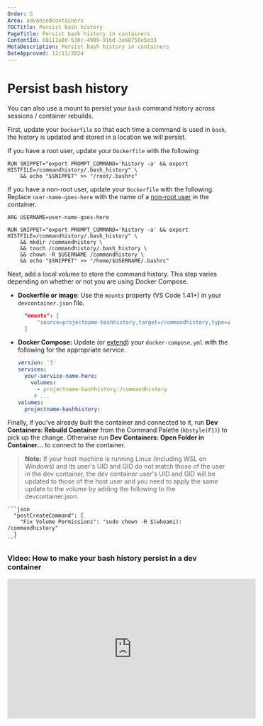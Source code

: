 ```yaml
---
Order: 5
Area: advancedcontainers
TOCTitle: Persist bash history
PageTitle: Persist bash history in containers
ContentId: 68111a8d-530c-4909-916d-3e68758e5e33
MetaDescription: Persist bash history in containers
DateApproved: 12/11/2024
---
```

# Persist bash history

You can also use a mount to persist your `bash` command history across sessions / container rebuilds.

First, update your `Dockerfile` so that each time a command is used in `bash`, the history is updated and stored in a location we will persist.

If you have a root user, update your `Dockerfile` with the following:

```docker
RUN SNIPPET="export PROMPT_COMMAND='history -a' && export HISTFILE=/commandhistory/.bash_history" \
    && echo "$SNIPPET" >> "/root/.bashrc"
```

If you have a non-root user, update your `Dockerfile` with the following. Replace `user-name-goes-here` with the name of a [non-root user](/remote/advancedcontainers/add-nonroot-user.md) in the container.

```docker
ARG USERNAME=user-name-goes-here

RUN SNIPPET="export PROMPT_COMMAND='history -a' && export HISTFILE=/commandhistory/.bash_history" \
    && mkdir /commandhistory \
    && touch /commandhistory/.bash_history \
    && chown -R $USERNAME /commandhistory \
    && echo "$SNIPPET" >> "/home/$USERNAME/.bashrc"
```

Next, add a local volume to store the command history. This step varies depending on whether or not you are using Docker Compose.

* **Dockerfile or image**:  Use the `mounts` property (VS Code 1.41+) in your `devcontainer.json` file.

    ```json
      "mounts": [
          "source=projectname-bashhistory,target=/commandhistory,type=volume"
      ]
    ```

* **Docker Compose:** Update (or [extend](/docs/devcontainers/create-dev-container.md#extend-your-docker-compose-file-for-development)) your `docker-compose.yml` with the following for the appropriate service.

    ```yaml
    version: '3'
    services:
      your-service-name-here:
        volumes:
          - projectname-bashhistory:/commandhistory
         # ...
    volumes:
      projectname-bashhistory:
    ```

Finally, if you've already built the container and connected to it, run **Dev Containers: Rebuild Container** from the Command Palette (`kbstyle(F1)`) to pick up the change. Otherwise run **Dev Containers: Open Folder in Container...** to connect to the container.

> **Note:** If your host machine is running Linux (including WSL on Windows) and its user's UID and GID do not match those of the user in the dev container, the dev container user's UID and GID will be updated to those of the host user and you need to apply the same update to the volume by adding the following to the devcontainer.json.

    ```json
      "postCreateCommand": {
        "Fix Volume Permissions": "sudo chown -R $(whoami): /commandhistory"
      }
    ```

### Video: How to make your bash history persist in a dev container

<iframe width="560" height="315" src="https://www.youtube-nocookie.com/embed/12nZz-TjoZg" title="YouTube video player" frameborder="0" allow="accelerometer; autoplay; clipboard-write; encrypted-media; gyroscope; picture-in-picture" allowfullscreen></iframe>
